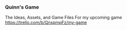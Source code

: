 ### Quinn's Game
The Ideas, Assets, and Game Files For my upcoming game
https://trello.com/b/QnspmpFz/my-game
